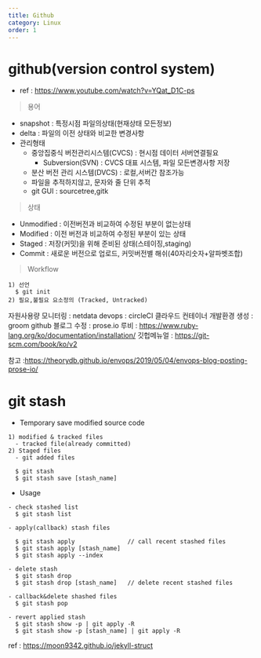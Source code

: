 ```yaml
---
title: Github
category: Linux
order: 1
---
```



# github(version control system) 
  - ref : https://www.youtube.com/watch?v=YQat_D1C-ps
> 용어
  - snapshot : 특정시점 파일의상태(현재상태 모든정보)
  - delta : 파일의 이전 상태와 비교한 변경사항
  - 관리형태
    - 중앙집중식 버전관리시스템(CVCS) : 현시점 데이터 서버연결필요
      - Subversion(SVN) : CVCS 대표 시스템, 파일 모든변경사항 저장
    - 분산 버전 관리 시스템(DVCS) : 로컬,서버간 참조가능
    - 파일을 추적하지않고, 문자와 줄 단위 추적
    - git GUI : sourcetree,gitk
  
> 상태
  - Unmodified : 이전버전과 비교하여 수정된 부분이 없는상태
  - Modified : 이전 버전과 비교하여 수정된 부분이 있는 상태
  - Staged : 저장(커밋)을 위해 준비된 상태(스테이징,staging)
  - Commit : 새로운 버전으로 업로드, 커밋버전별 해쉬(40자리숫자+알파벳조합)
  
> Workflow
  ```
  1) 선언
    $ git init
  2) 필요,불필요 요소정의 (Tracked, Untracked)
  ```

자원사용량 모니터링 : netdata
devops : circleCI
클라우드 컨테이너 개발환경 생성 : groom
github 블로그 수정 : prose.io
루비 : https://www.ruby-lang.org/ko/documentation/installation/
깃헙메뉴얼 : https://git-scm.com/book/ko/v2

참고 :https://theorydb.github.io/envops/2019/05/04/envops-blog-posting-prose-io/



# git stash
- Temporary save modified source code
```
1) modified & tracked files
  - tracked file(already committed)
2) Staged files
  - git added files
  
  $ git stash
  $ git stash save [stash_name]
```
- Usage

```
- check stashed list
  $ git stash list
  
- apply(callback) stash files

  $ git stash apply               // call recent stashed files
  $ git stash apply [stash_name]
  $ git stash apply --index

- delete stash
  $ git stash drop
  $ git stash drop [stash_name]   // delete recent stashed files

- callback&delete shashed files
  $ git stash pop
  
- revert applied stash
  $ git stash show -p | git apply -R
  $ git stash show -p [stash_name] | git apply -R
```

ref : https://moon9342.github.io/jekyll-struct

